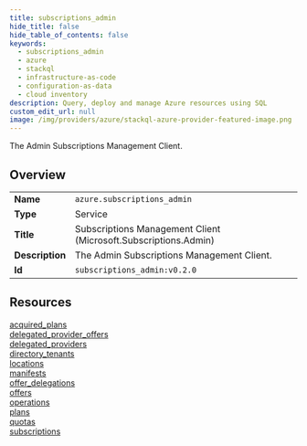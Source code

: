 ```yaml
---
title: subscriptions_admin
hide_title: false
hide_table_of_contents: false
keywords:
  - subscriptions_admin
  - azure
  - stackql
  - infrastructure-as-code
  - configuration-as-data
  - cloud inventory
description: Query, deploy and manage Azure resources using SQL
custom_edit_url: null
image: /img/providers/azure/stackql-azure-provider-featured-image.png
---
```

The Admin Subscriptions Management Client.  
    

## Overview
<table><tbody>
<tr><td><b>Name</b></td><td><code>azure.subscriptions_admin</code></td></tr>
<tr><td><b>Type</b></td><td>Service</td></tr>
<tr><td><b>Title</b></td><td>Subscriptions Management Client (Microsoft.Subscriptions.Admin)</td></tr>
<tr><td><b>Description</b></td><td>The Admin Subscriptions Management Client.</td></tr>
<tr><td><b>Id</b></td><td><code>subscriptions_admin:v0.2.0</code></td></tr>
</tbody></table>

## Resources
<div class="row">
<div class="providerDocColumn">
<a href="/providers/azure/subscriptions_admin/acquired_plans/">acquired_plans</a><br />
<a href="/providers/azure/subscriptions_admin/delegated_provider_offers/">delegated_provider_offers</a><br />
<a href="/providers/azure/subscriptions_admin/delegated_providers/">delegated_providers</a><br />
<a href="/providers/azure/subscriptions_admin/directory_tenants/">directory_tenants</a><br />
<a href="/providers/azure/subscriptions_admin/locations/">locations</a><br />
<a href="/providers/azure/subscriptions_admin/manifests/">manifests</a><br />
</div>
<div class="providerDocColumn">
<a href="/providers/azure/subscriptions_admin/offer_delegations/">offer_delegations</a><br />
<a href="/providers/azure/subscriptions_admin/offers/">offers</a><br />
<a href="/providers/azure/subscriptions_admin/operations/">operations</a><br />
<a href="/providers/azure/subscriptions_admin/plans/">plans</a><br />
<a href="/providers/azure/subscriptions_admin/quotas/">quotas</a><br />
<a href="/providers/azure/subscriptions_admin/subscriptions/">subscriptions</a><br />
</div>
</div>
